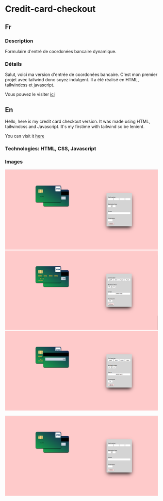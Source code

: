 # Credit-card-checkout

## Fr

### Description

Formulaire d'entré de coordonées bancaire dynamique.

### Détails

Salut, voici ma version d'entrée de coordonées bancaire. C'est mon premier projet avec tailwind donc soyez indulgent.
Il a été réalisé en HTML, tailwindcss et javascript.

Vous pouvez le visiter [ici](https://seblau02.github.io/credit-card-checkout/)

## En

Hello, here is my credit card checkout version.
It was made using HTML, tailwindcss and Javascript.
It's my firstime with tailwind so be lenient.

You can visit it [here](https://seblau02.github.io/credit-card-checkout/)

### Technologies: HTML, CSS, Javascript

### Images

<img src="illustration/ccc1-3.png" alt="1" width="800">
<img src="illustration/ccc2-3.png" alt="2" width="800">
<img src="illustration/ccc3-3.png" alt="3" width="800">

![Alt text](illustration/ccc1-3.png)
